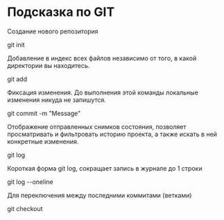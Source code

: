 # Подсказка по GIT

Создание нового репозитория

git init

Добавление в индекс всех файлов независимо от того, в какой директории вы находитесь.

git add

Фиксация изменения. До выполнения этой команды локальные изменения никуда не запишутся.

git commit -m "Message"

Отображение отправленных снимков состояния, позволяет просматривать и фильтровать историю проекта, а также искать в ней конкретные изменения.

git log

Короткая форма git log, сокращает запись в журнале до 1 строки

git log --oneline

Для переключения между последними коммитами (ветками)

git checkout
